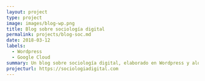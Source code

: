 ```yaml
---
layout: project
type: project
image: images/blog-wp.png
title: Blog sobre sociología digital
permalink: projects/blog-soc.md
date: 2018-03-12
labels:
  - Wordpress
  - Google Cloud
summary: Un blog sobre sociología digital, elaborado en Wordpress y alojado en Google Cloud.  
projecturl: https://sociologiadigital.com
---
```



